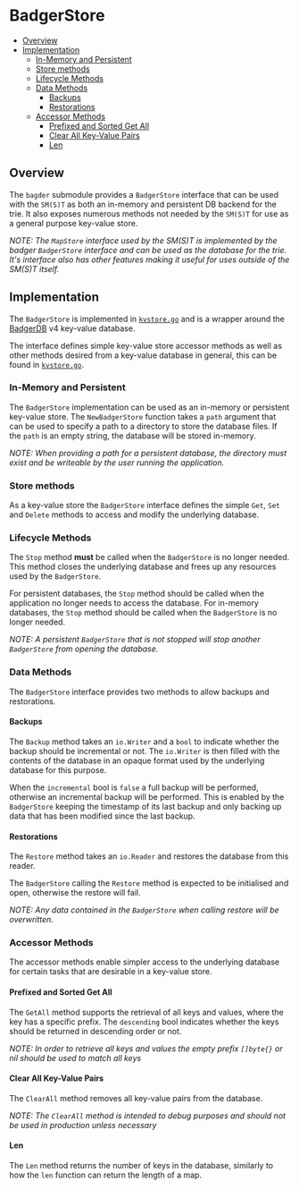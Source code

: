 # BadgerStore

<!-- toc -->

- [Overview](#overview)
- [Implementation](#implementation)
  * [In-Memory and Persistent](#in-memory-and-persistent)
  * [Store methods](#store-methods)
  * [Lifecycle Methods](#lifecycle-methods)
  * [Data Methods](#data-methods)
    + [Backups](#backups)
    + [Restorations](#restorations)
  * [Accessor Methods](#accessor-methods)
    + [Prefixed and Sorted Get All](#prefixed-and-sorted-get-all)
    + [Clear All Key-Value Pairs](#clear-all-key-value-pairs)
    + [Len](#len)

<!-- tocstop -->

## Overview

The `bagder` submodule provides a `BadgerStore` interface that can be used with
the `SM(S)T` as both an in-memory and persistent DB backend for the trie. It also
exposes numerous methods not needed by the `SM(S)T` for use as a general purpose
key-value store.

_NOTE: The `MapStore` interface used by the SM(S)T is implemented by the badger
`BadgerStore` interface and can be used as the database for the trie. It's
interface also has other features making it useful for uses outside of the
SM(S)T itself._

## Implementation

The `BadgerStore` is implemented in [`kvstore.go`](../kvstore/badger/kvstore.go)
and is a wrapper around the [BadgerDB](https://github.com/dgraph-io/badger) v4
key-value database.

The interface defines simple key-value store accessor methods as well as other
methods desired from a key-value database in general, this can be found in
[`kvstore.go`](../kvstore/badger/interface.go).

### In-Memory and Persistent

The `BadgerStore` implementation can be used as an in-memory or persistent key-value
store. The `NewBadgerStore` function takes a `path` argument that can be used to
specify a path to a directory to store the database files. If the `path` is an
empty string, the database will be stored in-memory.

_NOTE: When providing a path for a persistent database, the directory must exist
and be writeable by the user running the application._

### Store methods

As a key-value store the `BadgerStore` interface defines the simple `Get`, `Set`
and `Delete` methods to access and modify the underlying database.

### Lifecycle Methods

The `Stop` method **must** be called when the `BadgerStore` is no longer needed.
This method closes the underlying database and frees up any resources used by
the `BadgerStore`.

For persistent databases, the `Stop` method should be called when the
application no longer needs to access the database. For in-memory databases, the
`Stop` method should be called when the `BadgerStore` is no longer needed.

_NOTE: A persistent `BadgerStore` that is not stopped will stop another
`BadgerStore` from opening the database._

### Data Methods

The `BadgerStore` interface provides two methods to allow backups and restorations.

#### Backups

The `Backup` method takes an `io.Writer` and a `bool` to indicate whether the
backup should be incremental or not. The `io.Writer` is then filled with the
contents of the database in an opaque format used by the underlying database for
this purpose.

When the `incremental` bool is `false` a full backup will be performed,
otherwise an incremental backup will be performed. This is enabled by the
`BadgerStore` keeping the timestamp of its last backup and only backing up data that
has been modified since the last backup.

#### Restorations

The `Restore` method takes an `io.Reader` and restores the database from this
reader.

The `BadgerStore` calling the `Restore` method is expected to be initialised and
open, otherwise the restore will fail.

_NOTE: Any data contained in the `BadgerStore` when calling restore will be
overwritten._

### Accessor Methods

The accessor methods enable simpler access to the underlying database for
certain tasks that are desirable in a key-value store.

#### Prefixed and Sorted Get All

The `GetAll` method supports the retrieval of all keys and values, where the key
has a specific prefix. The `descending` bool indicates whether the keys should
be returned in descending order or not.

_NOTE: In order to retrieve all keys and values the empty prefix `[]byte{}` or
nil should be used to match all keys_

#### Clear All Key-Value Pairs

The `ClearAll` method removes all key-value pairs from the database.

_NOTE: The `ClearAll` method is intended to debug purposes and should not be
used in production unless necessary_

#### Len

The `Len` method returns the number of keys in the database, similarly to how
the `len` function can return the length of a map.
